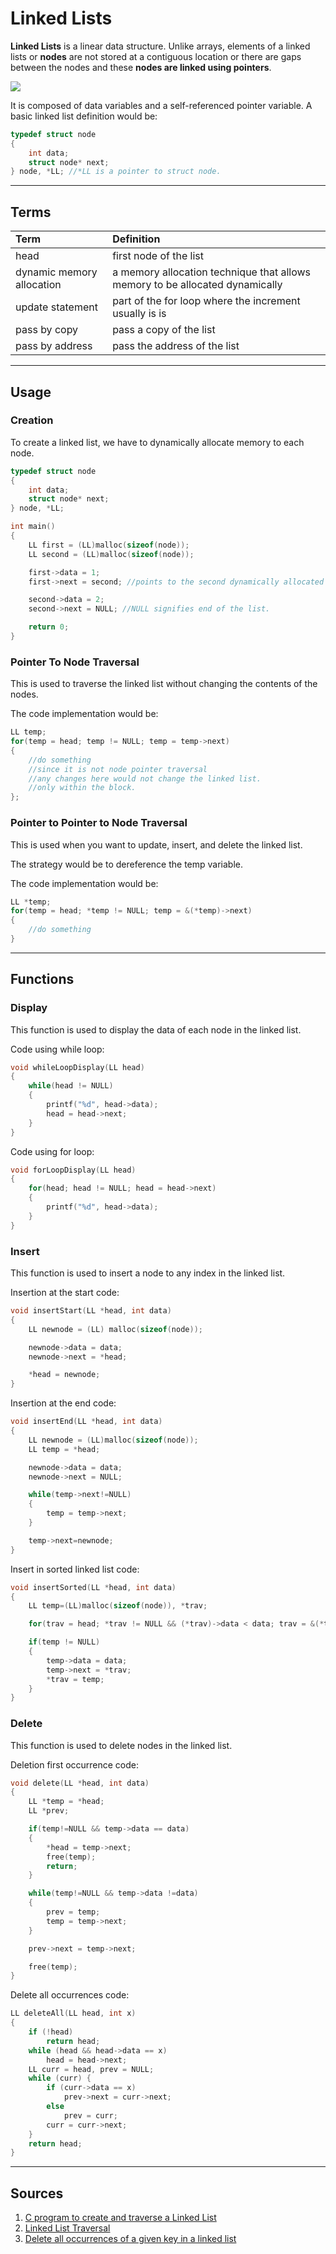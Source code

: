 # **Linked Lists**

**Linked Lists** is a linear data structure. Unlike arrays, elements of a linked lists or **nodes**  are not stored at a contiguous location or there are gaps between the nodes and these **nodes are linked using pointers**.

<img src="https://media.geeksforgeeks.org/wp-content/cdn-uploads/gq/2013/03/Linkedlist.png">

It is composed of data variables and a self-referenced pointer variable. A basic linked list definition would be:

```c
typedef struct node
{
    int data;
    struct node* next;
} node, *LL; //*LL is a pointer to struct node.
```

---

## **Terms**

<table>
<theader>
    <tr>
        <td><b>Term</b></td>
        <td><b>Definition<b></td>
    </tr>
</theader>
<tbody>
    <tr>
        <td>head</td>
        <td>first node of the list</td>
    </tr>
    <tr>
        <td>dynamic memory allocation</td>
        <td>a memory allocation technique that allows memory to be allocated dynamically</td>
    </tr>
    <tr>
        <td>update statement</td>
        <td>part of the for loop where the increment usually is is</td>
    </tr>
    <tr>
        <td>pass by copy</td>
        <td>pass a copy of the list</td>
    </tr>
    <tr>
        <td>pass by address</td>
        <td>pass the address of the list</td>
    </tr>
</tbody>
</table>

---

## **Usage**

### **Creation**

To create a linked list, we have to dynamically allocate memory to each node.

```c
typedef struct node
{
    int data;
    struct node* next;
} node, *LL;

int main()
{
    LL first = (LL)malloc(sizeof(node));
    LL second = (LL)malloc(sizeof(node));

    first->data = 1;
    first->next = second; //points to the second dynamically allocated memory.

    second->data = 2;
    second->next = NULL; //NULL signifies end of the list.

    return 0;
}
```

### **Pointer To Node Traversal**

This is used to traverse the linked list without changing the contents of the nodes.

The code implementation would be:

```c
LL temp;
for(temp = head; temp != NULL; temp = temp->next)
{
    //do something
    //since it is not node pointer traversal
    //any changes here would not change the linked list.
    //only within the block.
};
```

### **Pointer to Pointer to Node Traversal**

This is used when you want to update, insert, and delete the linked list.

The strategy would be to dereference the temp variable.

The code implementation would be:

```c
LL *temp;
for(temp = head; *temp != NULL; temp = &(*temp)->next)
{
    //do something
}
```

---

## **Functions**

### **Display**

This function is used to display the data of each node in the linked list.

Code using while loop:

```c
void whileLoopDisplay(LL head)
{
    while(head != NULL)
    {
        printf("%d", head->data);
        head = head->next;
    }
}
```

Code using for loop:

```c
void forLoopDisplay(LL head)
{
    for(head; head != NULL; head = head->next)
    {
        printf("%d", head->data);
    }
}
```

### **Insert**

This function is used to insert a node to any index in the linked list.

Insertion at the start code:

```c
void insertStart(LL *head, int data)
{
    LL newnode = (LL) malloc(sizeof(node));

    newnode->data = data;
    newnode->next = *head;

    *head = newnode;
}
```

Insertion at the end code:

```c
void insertEnd(LL *head, int data)
{
    LL newnode = (LL)malloc(sizeof(node));
    LL temp = *head;

    newnode->data = data;
    newnode->next = NULL;

    while(temp->next!=NULL)
    {
        temp = temp->next;
    }

    temp->next=newnode;
}
```

Insert in sorted linked list code:

```c
void insertSorted(LL *head, int data)
{
    LL temp=(LL)malloc(sizeof(node)), *trav;

    for(trav = head; *trav != NULL && (*trav)->data < data; trav = &(*trav)->next){}

    if(temp != NULL)
    {
        temp->data = data;
        temp->next = *trav;
        *trav = temp;
    }
}
```

### **Delete**

This function is used to delete nodes in the linked list.

Deletion first occurrence code:

```c
void delete(LL *head, int data)
{
    LL *temp = *head;
    LL *prev;

    if(temp!=NULL && temp->data == data)
    {
        *head = temp->next;
        free(temp);
        return;
    }

    while(temp!=NULL && temp->data !=data)
    {
        prev = temp;
        temp = temp->next;
    }

    prev->next = temp->next;

    free(temp);
}
```

Delete all occurrences code:

```c
LL deleteAll(LL head, int x)
{
    if (!head)
        return head;
    while (head && head->data == x)
        head = head->next;
    LL curr = head, prev = NULL;
    while (curr) {
        if (curr->data == x)
            prev->next = curr->next;
        else
            prev = curr;
        curr = curr->next;
    }
    return head;
}
```

---

## **Sources**

1. [C program to create and traverse a Linked List](https://codeforwin.org/2015/09/c-program-to-create-and-traverse-singly-linked-list.html)
2. [Linked List Traversal](https://takeuforward.org/data-structure/linked-list-traversal/)
3. [Delete all occurrences of a given key in a linked list](https://www.geeksforgeeks.org/delete-occurrences-given-key-linked-list/)